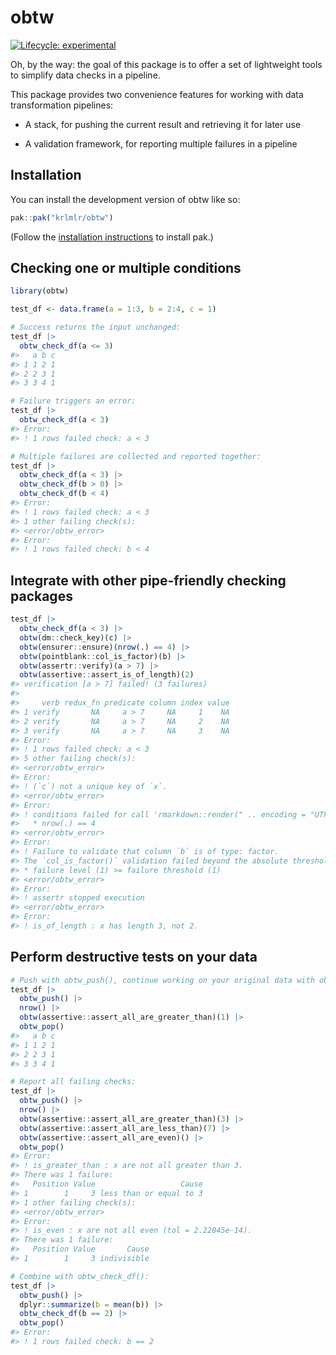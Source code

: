 
<!-- README.md is generated from README.Rmd. Please edit that file -->

# obtw

<!-- badges: start -->

[![Lifecycle:
experimental](https://img.shields.io/badge/lifecycle-experimental-orange.svg)](https://lifecycle.r-lib.org/articles/stages.html#experimental)
<!-- badges: end -->

Oh, by the way: the goal of this package is to offer a set of
lightweight tools to simplify data checks in a pipeline.

This package provides two convenience features for working with data
transformation pipelines:

- A stack, for pushing the current result and retrieving it for later
  use

- A validation framework, for reporting multiple failures in a pipeline

## Installation

You can install the development version of obtw like so:

``` r
pak::pak("krlmlr/obtw")
```

(Follow the [installation
instructions](https://pak.r-lib.org/#arrow_down-installation) to install
pak.)

## Checking one or multiple conditions

``` r
library(obtw)

test_df <- data.frame(a = 1:3, b = 2:4, c = 1)

# Success returns the input unchanged:
test_df |> 
  obtw_check_df(a <= 3)
#>   a b c
#> 1 1 2 1
#> 2 2 3 1
#> 3 3 4 1

# Failure triggers an error:
test_df |> 
  obtw_check_df(a < 3)
#> Error:
#> ! 1 rows failed check: a < 3

# Multiple failures are collected and reported together:
test_df |> 
  obtw_check_df(a < 3) |> 
  obtw_check_df(b > 0) |> 
  obtw_check_df(b < 4)
#> Error:
#> ! 1 rows failed check: a < 3
#> 1 other failing check(s):
#> <error/obtw_error>
#> Error:
#> ! 1 rows failed check: b < 4
```

## Integrate with other pipe-friendly checking packages

``` r
test_df |> 
  obtw_check_df(a < 3) |> 
  obtw(dm::check_key)(c) |> 
  obtw(ensurer::ensure)(nrow(.) == 4) |> 
  obtw(pointblank::col_is_factor)(b) |> 
  obtw(assertr::verify)(a > 7) |> 
  obtw(assertive::assert_is_of_length)(2)
#> verification [a > 7] failed! (3 failures)
#> 
#>     verb redux_fn predicate column index value
#> 1 verify       NA     a > 7     NA     1    NA
#> 2 verify       NA     a > 7     NA     2    NA
#> 3 verify       NA     a > 7     NA     3    NA
#> Error:
#> ! 1 rows failed check: a < 3
#> 5 other failing check(s):
#> <error/obtw_error>
#> Error:
#> ! (`c`) not a unique key of `x`.
#> <error/obtw_error>
#> Error:
#> ! conditions failed for call 'rmarkdown::render(" .. encoding = "UTF-8")':
#>   * nrow(.) == 4
#> <error/obtw_error>
#> Error:
#> ! Failure to validate that column `b` is of type: factor.
#> The `col_is_factor()` validation failed beyond the absolute threshold level (1).
#> * failure level (1) >= failure threshold (1)
#> <error/obtw_error>
#> Error:
#> ! assertr stopped execution
#> <error/obtw_error>
#> Error:
#> ! is_of_length : x has length 3, not 2.
```

## Perform destructive tests on your data

``` r
# Push with obtw_push(), continue working on your original data with obtw_pop():
test_df |> 
  obtw_push() |> 
  nrow() |>
  obtw(assertive::assert_all_are_greater_than)(1) |> 
  obtw_pop()
#>   a b c
#> 1 1 2 1
#> 2 2 3 1
#> 3 3 4 1

# Report all failing checks:
test_df |> 
  obtw_push() |> 
  nrow() |>
  obtw(assertive::assert_all_are_greater_than)(3) |> 
  obtw(assertive::assert_all_are_less_than)(7) |> 
  obtw(assertive::assert_all_are_even)() |> 
  obtw_pop()
#> Error:
#> ! is_greater_than : x are not all greater than 3.
#> There was 1 failure:
#>   Position Value                   Cause
#> 1        1     3 less than or equal to 3
#> 1 other failing check(s):
#> <error/obtw_error>
#> Error:
#> ! is_even : x are not all even (tol = 2.22045e-14).
#> There was 1 failure:
#>   Position Value       Cause
#> 1        1     3 indivisible

# Combine with obtw_check_df():
test_df |> 
  obtw_push() |> 
  dplyr::summarize(b = mean(b)) |> 
  obtw_check_df(b == 2) |> 
  obtw_pop()
#> Error:
#> ! 1 rows failed check: b == 2
```
